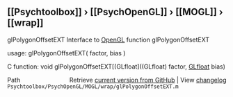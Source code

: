 ## [[Psychtoolbox]] &#8250; [[PsychOpenGL]] &#8250; [[MOGL]] &#8250; [[wrap]]

glPolygonOffsetEXT  Interface to [OpenGL](OpenGL) function glPolygonOffsetEXT  
  
usage:  glPolygonOffsetEXT( factor, bias )  
  
C function:  void glPolygonOffsetEXT[(GLfloat]((GLfloat) factor, [GLfloat](GLfloat) bias)  




<div class="code_header" style="text-align:right;">
  <span style="float:left;">Path&nbsp;&nbsp;</span> <span class="counter">Retrieve <a href=
  "https://raw.github.com/Psychtoolbox-3/Psychtoolbox-3/beta/Psychtoolbox/PsychOpenGL/MOGL/wrap/glPolygonOffsetEXT.m">current version from GitHub</a> | View <a href=
  "https://github.com/Psychtoolbox-3/Psychtoolbox-3/commits/beta/Psychtoolbox/PsychOpenGL/MOGL/wrap/glPolygonOffsetEXT.m">changelog</a></span>
</div>
<div class="code">
  <code>Psychtoolbox/PsychOpenGL/MOGL/wrap/glPolygonOffsetEXT.m</code>
</div>

